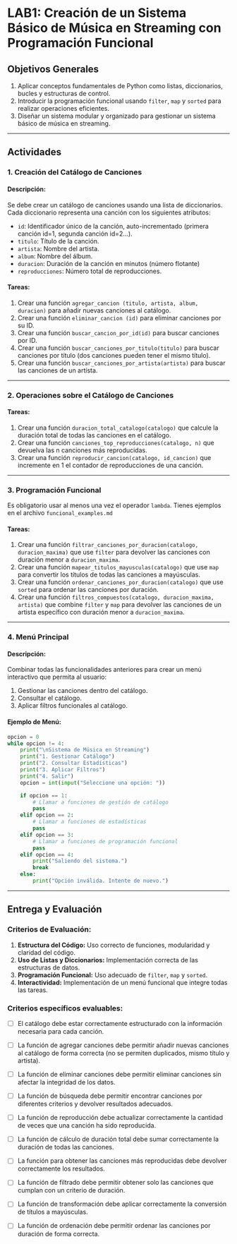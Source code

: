 # LAB1: Creación de un Sistema Básico de Música en Streaming con Programación Funcional

## **Objetivos Generales**
1. Aplicar conceptos fundamentales de Python como listas, diccionarios, bucles y estructuras de control.
2. Introducir la programación funcional usando `filter`, `map` y `sorted` para realizar operaciones eficientes.
3. Diseñar un sistema modular y organizado para gestionar un sistema básico de música en streaming.

---

## **Actividades**

### **1. Creación del Catálogo de Canciones**
#### **Descripción:**
Se debe crear un catálogo de canciones usando una lista de diccionarios. Cada diccionario representa una canción con los siguientes atributos:

- `id`: Identificador único de la canción, auto-incrementado (primera canción id=1, segunda canción id=2...).
- `titulo`: Título de la canción.
- `artista`: Nombre del artista.
- `album`: Nombre del álbum.
- `duracion`: Duración de la canción en minutos (número flotante)
- `reproducciones`: Número total de reproducciones.


#### **Tareas:**
1. Crear una función `agregar_cancion (titulo, artista, album, duracion)` para añadir nuevas canciones al catálogo.
2. Crear una función `eliminar_cancion (id)` para eliminar canciones por su ID.
3. Crear una función `buscar_cancion_por_id(id)` para buscar canciones por ID.
4. Crear una función `buscar_canciones_por_titulo(titulo)` para buscar canciones por título (dos canciones pueden tener el mismo título).
5. Crear una función `buscar_canciones_por_artista(artista)` para buscar las canciones de un artísta.

---

### **2. Operaciones sobre el Catálogo de Canciones**
#### **Tareas:**
1. Crear una función `duracion_total_catalogo(catalogo)` que calcule la duración total de todas las canciones en el catálogo.
2. Crear una función `canciones_top_reproducciones(catalogo, n)` que devuelva las n canciones más reproducidas.
3. Crear una función `reproducir_cancion(catalogo, id_cancion)` que incremente en 1 el contador de reproducciones de una canción.

---

### **3. Programación Funcional**
Es obligatorio usar al menos una vez el operador `lambda`. Tienes ejemplos en el archivo `funcional_examples.md`

#### **Tareas:**
1. Crear una función `filtrar_canciones_por_duracion(catalogo, duracion_maxima)` que use `filter` para devolver las canciones con duración menor a `duracion_maxima`.
2. Crear una función `mapear_titulos_mayusculas(catalogo)` que use `map` para convertir los títulos de todas las canciones a mayúsculas.
3. Crear una función `ordenar_canciones_por_duracion(catalogo)` que use `sorted` para ordenar las canciones por duración.
4. Crear una función `filtros_compuestos(catalogo, duracion_maxima, artista)` que combine `filter` y `map` para devolver las canciones de un artista específico con duración menor a `duracion_maxima`.

---

### **4. Menú Principal**
#### **Descripción:**
Combinar todas las funcionalidades anteriores para crear un menú interactivo que permita al usuario:

1. Gestionar las canciones dentro del catálogo.
2. Consultar el catálogo.
3. Aplicar filtros funcionales al catálogo.

#### **Ejemplo de Menú:**
```python
opcion = 0
while opcion != 4:
    print("\nSistema de Música en Streaming")
    print("1. Gestionar Catálogo")
    print("2. Consultar Estadísticas")
    print("3. Aplicar Filtros")
    print("4. Salir")
    opcion = int(input("Seleccione una opción: "))

    if opcion == 1:
        # Llamar a funciones de gestión de catálogo
        pass
    elif opcion == 2:
        # Llamar a funciones de estadísticas
        pass
    elif opcion == 3:
        # Llamar a funciones de programación funcional
        pass
    elif opcion == 4:
        print("Saliendo del sistema.")
        break
    else:
        print("Opción inválida. Intente de nuevo.")
```

---

## **Entrega y Evaluación**

### **Criterios de Evaluación:**
1. **Estructura del Código:** Uso correcto de funciones, modularidad y claridad del código.
2. **Uso de Listas y Diccionarios:** Implementación correcta de las estructuras de datos.
3. **Programación Funcional:** Uso adecuado de `filter`, `map` y `sorted`.
4. **Interactividad:** Implementación de un menú funcional que integre todas las tareas.

### **Criterios específicos evaluables:**

- [ ] El catálogo debe estar correctamente estructurado con la información necesaria para cada canción.  
- [ ] La función de agregar canciones debe permitir añadir nuevas canciones al catálogo de forma correcta (no se permiten duplicados, mismo título y artista).  
- [ ] La función de eliminar canciones debe permitir eliminar canciones sin afectar la integridad de los datos.  
- [ ] La función de búsqueda debe permitir encontrar canciones por diferentes criterios y devolver resultados adecuados.  
- [ ] La función de reproducción debe actualizar correctamente la cantidad de veces que una canción ha sido reproducida.  
- [ ] La función de cálculo de duración total debe sumar correctamente la duración de todas las canciones.  
- [ ] La función para obtener las canciones más reproducidas debe devolver correctamente los resultados.  
- [ ] La función de filtrado debe permitir obtener solo las canciones que cumplan con un criterio de duración.  
- [ ] La función de transformación debe aplicar correctamente la conversión de títulos a mayúsculas.  
- [ ] La función de ordenación debe permitir ordenar las canciones por duración de forma correcta.  

